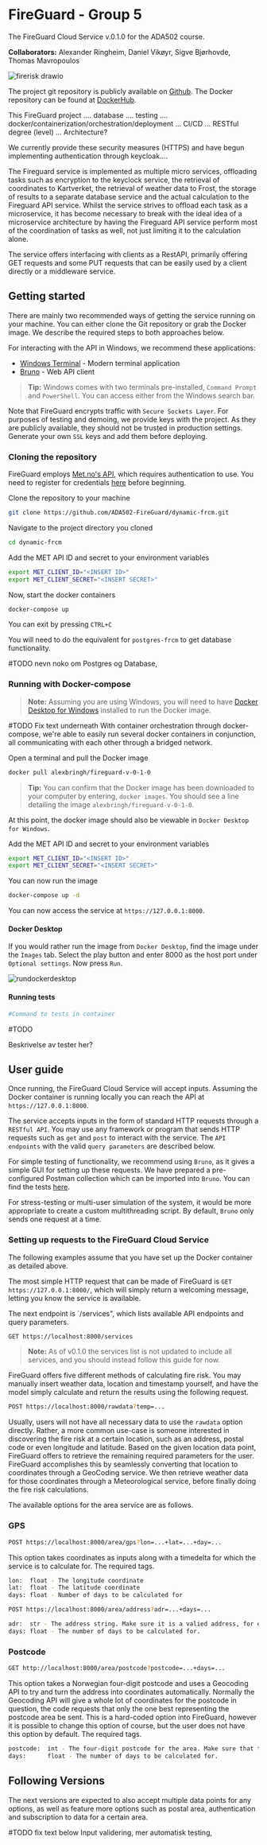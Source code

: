 # FireGuard - Group 5

The FireGuard Cloud Service v.0.1.0 for the ADA502 course.

**Collaborators:** Alexander Ringheim, Daniel Vikøyr, Sigve Bjørhovde, Thomas Mavropoulos

![firerisk drawio](https://github.com/ADA502-FireGuard/dynamic-frcm/assets/4137667/55bc8db2-eecd-4cf1-8f12-f2505d1a3d48)

The project git repository is publicly available on [Github](https://github.com/ADA502-FireGuard/dynamic-frcm). The Docker repository can be found at [DockerHub](https://hub.docker.com/r/alexbringh/fireguard-v-0-1-0/).

This FireGuard project .... database .... testing .... docker/containerization/orchestration/deployment ... CI/CD ... RESTful degree (level) ... Architecture?

We currently provide these security measures (HTTPS) and have begun implementing authentication through keycloak....

The Fireguard service is implemented as multiple micro services, offloading tasks such as encryption to the keyclock service, the retrieval of coordinates to Kartverket, the retrieval of weather data to Frost, the storage of results to a separate database service and the actual calculation to the Fireguard API service. Whilst the service strives to offload each task as a microservice, it has become necessary to break with the ideal idea of a microservice architecture by having the Fireguard API service perform most of the coordination of tasks as well, not just limiting it to the calculation alone.

The service offers interfacing with clients as a RestAPI, primarily offering GET requests and some PUT requests that can be easily used by a client directly or a middleware service. 


## Getting started

There are mainly two recommended ways of getting the service running on your machine. You can either clone the Git repository or grab the Docker image. We describe the required steps to both approaches below.

For interacting with the API in Windows, we recommend these applications:

* [Windows Terminal](https://apps.microsoft.com/detail/9n0dx20hk701) - Modern terminal application
* [Bruno](https://www.usebruno.com/) - Web API client

> **Tip:** Windows comes with two terminals pre-installed, `Command Prompt` and `PowerShell`. You can access either from the Windows search bar.

Note that FireGuard encrypts traffic with `Secure Sockets Layer`. For purposes of testing and demoing, we provide keys with the project. As they are publicly available, they should not be trusted in production settings. Generate your own `SSL` keys and add them before deploying.

### Cloning the repository

FireGuard employs [Met.no's API](https://api.met.no), which requires authentication to use. You need to register for credentials [here](https://frost.met.no/auth/requestCredentials.html) before beginning.

Clone the repository to your machine

```bash
git clone https://github.com/ADA502-FireGuard/dynamic-frcm.git
```

Navigate to the project directory you cloned

```bash
cd dynamic-frcm
```

Add the MET API ID and secret to your environment variables

```bash
export MET_CLIENT_ID="<INSERT ID>"
export MET_CLIENT_SECRET="<INSERT SECRET>"
```

Now, start the docker containers

```bash
docker-compose up 
```

You can exit by pressing `CTRL+C`

You will need to do the equivalent for `postgres-frcm` to get database functionality.

#TODO nevn noko om Postgres og Database, 

### Running with Docker-compose

> **Note:** Assuming you are using Windows, you will need to have [Docker Desktop for Windows](https://www.docker.com/products/docker-desktop/) installed to run the Docker image.

#TODO Fix text underneath
With container orchestration through docker-compose, we're able to easily run several docker containers in conjunction, all communicating with each other through a bridged network.

Open a terminal and pull the Docker image

```bash
docker pull alexbringh/fireguard-v-0-1-0
```

> **Tip:** You can confirm that the Docker image has been downloaded to your computer by entering, `docker images`. You should see a line detailing the image `alexbringh/fireguard-v-0-1-0`.

At this point, the docker image should also be viewable in `Docker Desktop for Windows`.

Add the MET API ID and secret to your environment variables

```bash
export MET_CLIENT_ID="<INSERT ID>"
export MET_CLIENT_SECRET="<INSERT SECRET>"
```

You can now run the image

```bash
docker-compose up -d
```

You can now access the service at `https://127.0.0.1:8000`.

#### Docker Desktop

If you would rather run the image from `Docker Desktop`, find the image under the `Images` tab. Select the play button and enter 8000 as the host port under `Optional settings`. Now press `Run`.

![rundockerdesktop](https://github.com/ADA502-FireGuard/dynamic-frcm/assets/4137667/70963408-f437-44ec-bed0-5cd2c8aeb915)

#### Running tests

```bash
#Command to tests in container
```

#TODO

Beskrivelse av tester her?

## User guide

Once running, the FireGuard Cloud Service will accept inputs. Assuming the Docker container is running locally you can reach the API at `https://127.0.0.1:8000`.

The service accepts inputs in the form of standard HTTP requests through a `RESTful API`. You may use any framework or program that sends HTTP requests such as `get` and `post` to interact with the service. The `API endpoints` with the valid `query parameters` are described below.

For simple testing of functionality, we recommend using `Bruno`, as it gives a simple GUI for setting up these requests. We have prepared a pre-configured Postman collection which can be imported into `Bruno`. You can find the tests [here](https://github.com/ADA502-FireGuard/dynamic-frcm/tree/main/tests).

 For stress-testing or multi-user simulation of the system, it would be more appropriate to create a custom multithreading script. By default, `Bruno` only sends one request at a time.

### Setting up requests to the FireGuard Cloud Service

The following examples assume that you have set up the Docker container as detailed above.

The most simple HTTP request that can be made of FireGuard is `GET https://127.0.0.1:8000/`, which will simply return a welcoming message, letting you know the service is available.

The next endpoint is `/services", which lists available API endpoints and query parameters.

```bash
GET https://localhost:8000/services
```

> **Note:** As of v0.1.0 the services list is not updated to include all services, and you should instead follow this guide for now.

FireGuard offers five different methods of calculating fire risk. You may manually insert weather data, location and timestamp yourself, and have the model simply calculate and return the results using the following request.

```bash
POST https://localhost:8000/rawdata?temp=...
```

Usually, users will not have all necessary data to use the `rawdata` option directly. Rather, a more common use-case is someone interested in discovering the fire risk at a certain location, such as an address, postal code or even longitude and latitude. Based on the given location data point, FireGuard offers to retrieve the remaining required parameters for the user. FireGuard accomplishes this by seamlessly converting that location to coordinates through a GeoCoding service. We then retrieve weather data for those coordinates through a Meteorological service, before finally doing the fire risk calculations.

The available options for the area service are as follows.

### GPS

```bash
POST https://localhost:8000/area/gps?lon=...+lat=...+day=...
```

This option takes coordinates as inputs along with a timedelta for which the service is to calculate for.
The required tags.

```bash
lon:  float - The longitude coordinate
lat:  float - The latitude coordinate
days: float - Number of days to be calculated for
```

```bash
POST https://localhost:8000/area/address?adr=...+days=...
```

```bash
adr:  str - The address string. Make sure it is a valied address, for example "Inndalsveigen 28"
days: float - The number of days to be calculated for.
```

### Postcode

```bash
GET http://localhost:8000/area/postcode?postcode=...+days=...
```

This option takes a Norwegian four-digit postcode and uses a Geocoding API to try and turn the address into coordinates automatically. Normally the Geocoding API will give a whole lot of coordinates for the postcode in question, the code requests that only the one best representing the postcode area be sent. This is a hard-coded option into FireGuard, however it is possible to change this option of course, but the user does not have this option by default.
The required tags.

```bash
postcode:  int - The four-digit postcode for the area. Make sure that the postcode is valid. For example "5063" (Bergen)
days:      float - The number of days to be calculated for.
```

## Following Versions

The next versions are expected to also accept multiple data points for any options, as well as feature more options such as postal area, authentication and subscription to data for a certain area.

#TODO fix text below
Input validering, mer automatisk testing,  